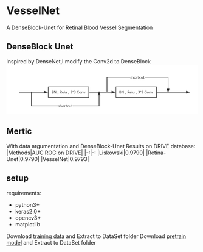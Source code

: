 # VesselNet
A DenseBlock-Unet for Retinal Blood Vessel Segmentation

## DenseBlock Unet
Inspired by DenseNet,I modify the Conv2d to DenseBlock
![DenseBlock](DenseBlock.png)

## Mertic
With data argumentation and DenseBlock-Unet
Results on DRIVE database:
|Methods|AUC ROC on DRIVE|
|-:|-:
|Liskowski|0.9790|
|Retina-Unet|0.9790|
|VesselNet|0.9793|

## setup 
requirements:
- python3+
- keras2.0+
- opencv3+
- matplotlib

Download [training data][1] and Extract to DataSet folder
Download [pretrain model][2] and Extract to DataSet folder




[1]: https://drive.google.com/open?id=1fDlnqeuGlX93lUkXEEWcImSFoIufLhRe
[2]: https://drive.google.com/open?id=1VVQveyxHIB4OT74Lk4M86GLddSupIZKO
